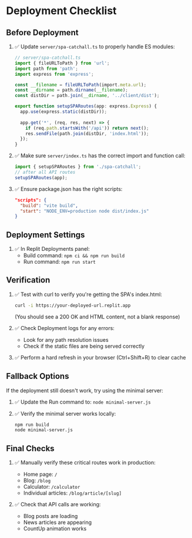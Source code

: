 # Deployment Checklist

## Before Deployment

1. ✅ Update `server/spa-catchall.ts` to properly handle ES modules:
   ```typescript
   // server/spa-catchall.ts
   import { fileURLToPath } from 'url';
   import path from 'path';
   import express from 'express';

   const __filename = fileURLToPath(import.meta.url);
   const __dirname = path.dirname(__filename);
   const distDir = path.join(__dirname, '../client/dist');

   export function setupSPARoutes(app: express.Express) {
     app.use(express.static(distDir));
     
     app.get('*', (req, res, next) => {
       if (req.path.startsWith('/api')) return next();
       res.sendFile(path.join(distDir, 'index.html'));
     });
   }
   ```

2. ✅ Make sure `server/index.ts` has the correct import and function call:
   ```typescript
   import { setupSPARoutes } from './spa-catchall';
   // after all API routes
   setupSPARoutes(app);
   ```

3. ✅ Ensure package.json has the right scripts:
   ```json
   "scripts": {
     "build": "vite build",
     "start": "NODE_ENV=production node dist/index.js"
   }
   ```

## Deployment Settings

1. ✅ In Replit Deployments panel:
   - Build command: `npm ci && npm run build`
   - Run command: `npm run start`

## Verification

1. ✅ Test with curl to verify you're getting the SPA's index.html:
   ```bash
   curl -i https://your-deployed-url.replit.app
   ```
   (You should see a 200 OK and HTML content, not a blank response)

2. ✅ Check Deployment logs for any errors:
   - Look for any path resolution issues
   - Check if the static files are being served correctly

3. ✅ Perform a hard refresh in your browser (Ctrl+Shift+R) to clear cache

## Fallback Options

If the deployment still doesn't work, try using the minimal server:

1. ✅ Update the Run command to: `node minimal-server.js`

2. ✅ Verify the minimal server works locally:
   ```bash
   npm run build
   node minimal-server.js
   ```

## Final Checks

1. ✅ Manually verify these critical routes work in production:
   - Home page: `/`
   - Blog: `/blog`
   - Calculator: `/calculator`
   - Individual articles: `/blog/article/[slug]`

2. ✅ Check that API calls are working:
   - Blog posts are loading
   - News articles are appearing
   - CountUp animation works